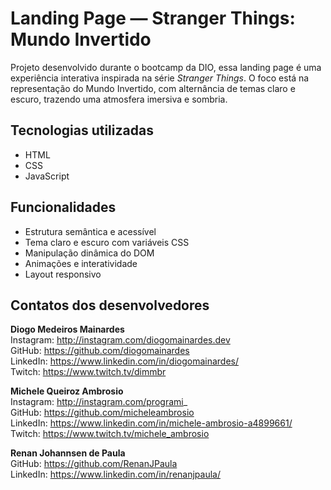 # Landing Page — Stranger Things: Mundo Invertido

Projeto desenvolvido durante o bootcamp da DIO, essa landing page é uma experiência interativa inspirada na série *Stranger Things*. O foco está na representação do Mundo Invertido, com alternância de temas claro e escuro, trazendo uma atmosfera imersiva e sombria.

## Tecnologias utilizadas

- HTML  
- CSS  
- JavaScript  

## Funcionalidades

- Estrutura semântica e acessível  
- Tema claro e escuro com variáveis CSS  
- Manipulação dinâmica do DOM  
- Animações e interatividade  
- Layout responsivo 

## Contatos dos desenvolvedores

**Diogo Medeiros Mainardes**  
Instagram: http://instagram.com/diogomainardes.dev  
GitHub: https://github.com/diogomainardes  
LinkedIn: https://www.linkedin.com/in/diogomainardes/  
Twitch: https://www.twitch.tv/dimmbr  

**Michele Queiroz Ambrosio**  
Instagram: http://instagram.com/programi_  
GitHub: https://github.com/micheleambrosio  
LinkedIn: https://www.linkedin.com/in/michele-ambrosio-a4899661/  
Twitch: https://www.twitch.tv/michele_ambrosio  

**Renan Johannsen de Paula**  
GitHub: https://github.com/RenanJPaula  
LinkedIn: https://www.linkedin.com/in/renanjpaula/

